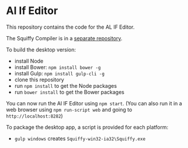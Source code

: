 # Al If Editor

This repository contains the code for the AL IF Editor.


The Squiffy Compiler is in a [separate repository](https://github.com/textadventures/squiffy).

To build the desktop version:

- install Node
- install Bower: `npm install bower -g`
- install Gulp: `npm install gulp-cli -g`
- clone this repository
- run `npm install` to get the Node packages
- run `bower install` to get the Bower packages

You can now run the Al IF Editor using `npm start`. (You can also run it in a web browser using `npm run-script web`
and going to `http://localhost:8282`)

To package the desktop app, a script is provided for each platform:

- `gulp windows` creates `Squiffy-win32-ia32\Squiffy.exe`
